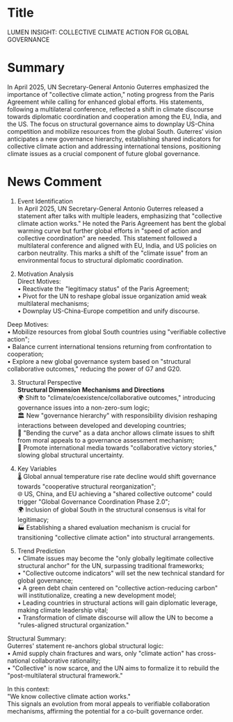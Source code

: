 # Title
LUMEN INSIGHT: COLLECTIVE CLIMATE ACTION FOR GLOBAL GOVERNANCE

# Summary
In April 2025, UN Secretary-General Antonio Guterres emphasized the importance of "collective climate action," noting progress from the Paris Agreement while calling for enhanced global efforts. His statements, following a multilateral conference, reflected a shift in climate discourse towards diplomatic coordination and cooperation among the EU, India, and the US. The focus on structural governance aims to downplay US-China competition and mobilize resources from the global South. Guterres’ vision anticipates a new governance hierarchy, establishing shared indicators for collective climate action and addressing international tensions, positioning climate issues as a crucial component of future global governance.

# News Comment
1. Event Identification  
In April 2025, UN Secretary-General Antonio Guterres released a statement after talks with multiple leaders, emphasizing that "collective climate action works." He noted the Paris Agreement has bent the global warming curve but further global efforts in "speed of action and collective coordination" are needed. This statement followed a multilateral conference and aligned with EU, India, and US policies on carbon neutrality. This marks a shift of the "climate issue" from an environmental focus to structural diplomatic coordination.

2. Motivation Analysis  
Direct Motives:  
• Reactivate the "legitimacy status" of the Paris Agreement;  
• Pivot for the UN to reshape global issue organization amid weak multilateral mechanisms;  
• Downplay US-China-Europe competition and unify discourse.

Deep Motives:  
• Mobilize resources from global South countries using "verifiable collective action";  
• Balance current international tensions returning from confrontation to cooperation;  
• Explore a new global governance system based on "structural collaborative outcomes," reducing the power of G7 and G20.

3. Structural Perspective  
**Structural Dimension**  **Mechanisms and Directions**  
🌍 Shift to "climate/coexistence/collaborative outcomes," introducing governance issues into a non-zero-sum logic;  
🏛️ New "governance hierarchy" with responsibility division reshaping interactions between developed and developing countries;  
🔁 "Bending the curve" as a data anchor allows climate issues to shift from moral appeals to a governance assessment mechanism;  
📡 Promote international media towards "collaborative victory stories," slowing global structural uncertainty.

4. Key Variables  
🌡️ Global annual temperature rise rate decline would shift governance towards "cooperative structural reorganization";  
🌐 US, China, and EU achieving a "shared collective outcome" could trigger "Global Governance Coordination Phase 2.0";  
🌍 Inclusion of global South in the structural consensus is vital for legitimacy;  
🏭 Establishing a shared evaluation mechanism is crucial for transitioning "collective climate action" into structural arrangements.

5. Trend Prediction  
• Climate issues may become the "only globally legitimate collective structural anchor" for the UN, surpassing traditional frameworks;  
• "Collective outcome indicators" will set the new technical standard for global governance;  
• A green debt chain centered on "collective action-reducing carbon" will institutionalize, creating a new development model;  
• Leading countries in structural actions will gain diplomatic leverage, making climate leadership vital;  
• Transformation of climate discourse will allow the UN to become a "rules-aligned structural organization."

Structural Summary:  
Guterres' statement re-anchors global structural logic:  
• Amid supply chain fractures and wars, only "climate action" has cross-national collaborative rationality;  
• "Collective" is now scarce, and the UN aims to formalize it to rebuild the "post-multilateral structural framework."

In this context:  
"We know collective climate action works."  
This signals an evolution from moral appeals to verifiable collaboration mechanisms, affirming the potential for a co-built governance order.
